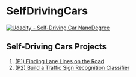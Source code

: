 # SelfDrivingCars

[![Udacity - Self-Driving Car NanoDegree](https://s3.amazonaws.com/udacity-sdc/github/shield-carnd.svg)](http://www.udacity.com/drive)


## Self-Driving Cars Projects

1. [(P1)  Finding Lane Lines on the Road](https://github.com/gtesei/SelfDrivingCars/tree/master/P1-CarND-LaneLines)
2. [(P2)  Build a Traffic Sign Recognition Classifier](https://github.com/gtesei/SelfDrivingCars/tree/master/P2-CarND-Traffic-Sign-Classifier-Project)
